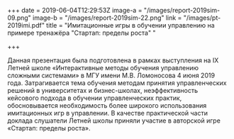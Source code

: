 +++
date = 2019-06-04T12:29:53Z
image-a = "/images/report-2019sim-09.png"
image-b = "/images/report-2019sim-22.png"
link = "/images/pt-2019imi.pdf"
title = "Имитационные игры в обучении управлению на примере тренажёра \"Стартап: пределы роста\" "

+++

Данная презентация была подготовлена в рамках выступления на IX Летней школе «Интерактивные методы обучения управлению сложными системами» в МГУ имени М.В. Ломоносова 4 июня 2019 года. Затрагивается тема обучения методам принятия управленческих решений в университетах и бизнес-школах, неэффективность кейсового подхода в обучении управленческих практик, обосновывается необходимость более широкого использования имитационных игр в управлении. В качестве практической части доклада слушатели Летней школы приняли участие в авторской игре «Стартап: пределы роста».
